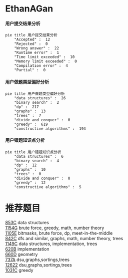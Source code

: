 # EthanAGan

<!-- tabs:start -->



#### **用户提交结果分析**

```mermaid
pie title 用户提交结果分析
    "Accepted" :  12
    "Rejected" :  0
    "Wrong answer" :  22
    "Runtime error" :  1
    "Time limit exceeded" :  10
    "Memory limit exceeded" :  0
    "Compilation error" :  4
    "Partial" :  0
```

#### **用户做题类型偏好分析**

```mermaid
pie title 用户做题类型偏好分析
    "data structures" :  26
    "binary search" :  2
    "dp" :  217
    "graphs" :  13
    "trees" :  7
    "divide and conquer" :  0
    "greedy" :  619
    "constructive algorithms" :  194
```
#### **用户错题知识点分析**

```mermaid
pie title 用户错题知识点分析
    "data structures" :  6
    "binary search" :  4
    "dp" :  12
    "graphs" :  10
    "trees" :  0
    "divide and conquer" :  0
    "greedy" :  12
    "constructive algorithms" :  5
```



<!-- tabs:end -->
# 推荐题目
[853C](https://codeforces.com/contest/853/problem/C)		data structures		  
[1154G](https://codeforces.com/contest/1154/problem/G)		brute force,
                        greedy,
                        math,
                        number theory		  
[1105E](https://codeforces.com/contest/1105/problem/E)		bitmasks,
                        brute force,
                        dp,
                        meet-in-the-middle		  
[842C](https://codeforces.com/contest/842/problem/C)		dfs and similar,
                        graphs,
                        math,
                        number theory,
                        trees		  
[1149C](https://codeforces.com/contest/1149/problem/C)		data structures,
                        implementation,
                        trees		  
[620B](https://codeforces.com/contest/620/problem/B)		implementation		  
[660D](https://codeforces.com/contest/660/problem/D)		geometry		  
[737A](https://codeforces.com/contest/737/problem/A)		dsu,graphs,sortings,trees		  
[12622](https://codeforces.com/contest/1262/problem/2)		dsu,graphs,sortings,trees		  
[1031C](https://codeforces.com/contest/1031/problem/C)		greedy		  
